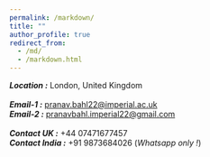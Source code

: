 ```yaml
---
permalink: /markdown/
title: ""
author_profile: true
redirect_from: 
  - /md/
  - /markdown.html
---
```


***Location :*** London, United Kingdom
<br />
<br />
***Email-1 :*** pranav.bahl22@imperial.ac.uk
<br />
***Email-2 :*** pranavbahl.imperial22@gmail.com
<br /> 
<br />
***Contact UK :*** +44 07471677457
<br />
***Contact India :*** +91 9873684026 (*Whatsapp only !*)
